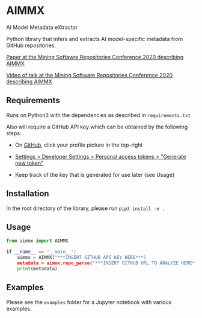 # AIMMX
AI Model Metadata eXtractor

Python library that infers and extracts AI model-specific metadata from GitHub repositories.

[Paper at the Mining Softawre Repositories Conference 2020 describing AIMMX](http://www.jsntsay.com/publications/tsay-msr2020.pdf)

[Video of talk at the Mining Software Repositories Conference 2020 describing AIMMX](https://www.youtube.com/watch?v=uMpbXh19rTE)

## Requirements

Runs on Python3 with the dependencies as described in `requirements.txt`

Also will require a GitHub API key which can be obtained by the following steps:

* On [GitHub](https://github.com/), click your profile picture in the top-right

* [Settings > Developer Settings > Personal access tokens > "Generate new token"](https://github.com/settings/tokens)

* Keep track of the key that is generated for use later (see Usage)

## Installation

In the root directory of the library, please run `pip3 install -e .`

## Usage

```Python
from aimmx import AIMMX

if __name__ == '__main__':
    aimmx = AIMMX("***INSERT GITHUB API KEY HERE***)
    metadata = aimmx.repo_parse("***INSERT GITHUB URL TO ANALYZE HERE***")
    print(metadata)
```

## Examples

Please see the `examples` folder for a Jupyter notebook with various examples.

